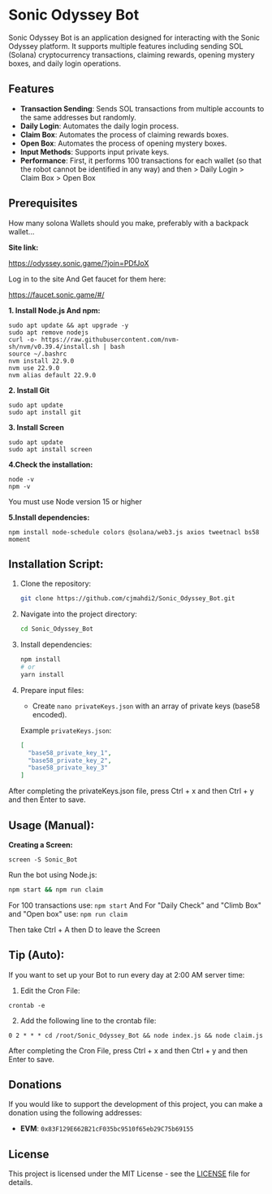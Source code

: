# Sonic Odyssey Bot

Sonic Odyssey Bot is an application designed for interacting with the Sonic Odyssey platform. It supports multiple features including sending SOL (Solana) cryptocurrency transactions, claiming rewards, opening mystery boxes, and daily login operations.

## Features

- **Transaction Sending**: Sends SOL transactions from multiple accounts to the same addresses but randomly.
- **Daily Login**: Automates the daily login process.
- **Claim Box**: Automates the process of claiming rewards boxes.
- **Open Box**: Automates the process of opening mystery boxes.
- **Input Methods**: Supports input private keys.
- **Performance**: First, it performs 100 transactions for each wallet (so that the robot cannot be identified in any way) and then > Daily Login > Claim Box > Open Box

## Prerequisites

How many solona Wallets should you make, preferably with a backpack wallet...
 
**Site link:**

https://odyssey.sonic.game/?join=PDfJoX

Log in to the site And Get faucet for them here:

https://faucet.sonic.game/#/

**1. Install Node.js And npm:**
```
sudo apt update && apt upgrade -y
sudo apt remove nodejs
curl -o- https://raw.githubusercontent.com/nvm-sh/nvm/v0.39.4/install.sh | bash
source ~/.bashrc
nvm install 22.9.0
nvm use 22.9.0
nvm alias default 22.9.0
```
**2. Install Git**
```
sudo apt update
sudo apt install git
```
**3. Install Screen**
```
sudo apt update
sudo apt install screen
```
**4.Check the installation:**
```
node -v
npm -v
```
You must use Node version 15 or higher

**5.Install dependencies:**
```
npm install node-schedule colors @solana/web3.js axios tweetnacl bs58 moment
```

## Installation Script:

1. Clone the repository:

   ```bash
   git clone https://github.com/cjmahdi2/Sonic_Odyssey_Bot.git
   ```

2. Navigate into the project directory:

   ```bash
   cd Sonic_Odyssey_Bot
   ```

3. Install dependencies:

   ```bash
   npm install
   # or
   yarn install
   ```

4. Prepare input files:

   - Create `nano privateKeys.json` with an array of private keys (base58 encoded).


   Example `privateKeys.json`:
   ```json
   [
     "base58_private_key_1",
     "base58_private_key_2",
     "base58_private_key_3"
   ]
   ```
After completing the privateKeys.json file, press Ctrl + x and then Ctrl + y and then Enter to save.

## Usage (Manual):

**Creating a Screen:**
```
screen -S Sonic_Bot
```
Run the bot using Node.js:

```bash
npm start && npm run claim
```

For 100 transactions use: `npm start` And For "Daily Check" and "Climb Box" and "Open box" use: `npm run claim`

Then take Ctrl + A then D to leave the Screen

## Tip (Auto):
If you want to set up your Bot to run every day at 2:00 AM server time:

1. Edit the Cron File:
```
crontab -e
```
2. Add the following line to the crontab file:
```
0 2 * * * cd /root/Sonic_Odyssey_Bot && node index.js && node claim.js
```
After completing the Cron File, press Ctrl + x and then Ctrl + y and then Enter to save.

## Donations

If you would like to support the development of this project, you can make a donation using the following addresses:

- **EVM**: `0x83F129E662B21cF035bc9510f65eb29C75b69155`


## License

This project is licensed under the MIT License - see the [LICENSE](LICENSE) file for details.
